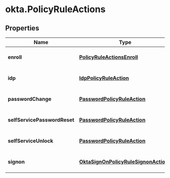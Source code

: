# okta.PolicyRuleActions

## Properties

Name | Type | Description | Notes
------------ | ------------- | ------------- | -------------
**enroll** | [**PolicyRuleActionsEnroll**](PolicyRuleActionsEnroll.md) |  | [optional] [default to undefined]
**idp** | [**IdpPolicyRuleAction**](IdpPolicyRuleAction.md) |  | [optional] [default to undefined]
**passwordChange** | [**PasswordPolicyRuleAction**](PasswordPolicyRuleAction.md) |  | [optional] [default to undefined]
**selfServicePasswordReset** | [**PasswordPolicyRuleAction**](PasswordPolicyRuleAction.md) |  | [optional] [default to undefined]
**selfServiceUnlock** | [**PasswordPolicyRuleAction**](PasswordPolicyRuleAction.md) |  | [optional] [default to undefined]
**signon** | [**OktaSignOnPolicyRuleSignonActions**](OktaSignOnPolicyRuleSignonActions.md) |  | [optional] [default to undefined]

